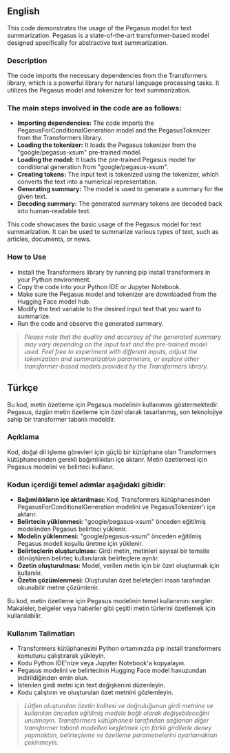 ## English

This code demonstrates the usage of the Pegasus model for text summarization. Pegasus is a state-of-the-art transformer-based model designed specifically for abstractive text summarization.

### **Description**
The code imports the necessary dependencies from the Transformers library, which is a powerful library for natural language processing tasks. It utilizes the Pegasus model and tokenizer for text summarization.

### **The main steps involved in the code are as follows:**

- **Importing dependencies:** The code imports the PegasusForConditionalGeneration model and the PegasusTokenizer from the Transformers library.
- **Loading the tokenizer:** It loads the Pegasus tokenizer from the "google/pegasus-xsum" pre-trained model.
- **Loading the model:** It loads the pre-trained Pegasus model for conditional generation from "google/pegasus-xsum".
- **Creating tokens:** The input text is tokenized using the tokenizer, which converts the text into a numerical representation.
- **Generating summary:** The model is used to generate a summary for the given text.
- **Decoding summary:** The generated summary tokens are decoded back into human-readable text.

This code showcases the basic usage of the Pegasus model for text summarization. It can be used to summarize various types of text, such as articles, documents, or news.

### **How to Use**
- Install the Transformers library by running pip install transformers in your Python environment.
- Copy the code into your Python IDE or Jupyter Notebook.
- Make sure the Pegasus model and tokenizer are downloaded from the Hugging Face model hub.
- Modify the text variable to the desired input text that you want to summarize.
- Run the code and observe the generated summary.

> *Please note that the quality and accuracy of the generated summary may vary depending on the input text and the pre-trained model used.
Feel free to experiment with different inputs, adjust the tokenization and summarization parameters, or explore other transformer-based models provided by the Transformers library.*

## **Türkçe**

Bu kod, metin özetleme için Pegasus modelinin kullanımını göstermektedir. Pegasus, özgün metin özetleme için özel olarak tasarlanmış, son teknolojiye sahip bir transformer tabanlı modeldir.

### **Açıklama**
Kod, doğal dil işleme görevleri için güçlü bir kütüphane olan Transformers kütüphanesinden gerekli bağımlılıkları içe aktarır. Metin özetlemesi için Pegasus modelini ve belirteci kullanır.

### **Kodun içerdiği temel adımlar aşağıdaki gibidir:**
- **Bağımlılıkların içe aktarılması:** Kod, Transformers kütüphanesinden PegasusForConditionalGeneration modelini ve PegasusTokenizer'ı içe aktarır.
- **Belirtecin yüklenmesi:** "google/pegasus-xsum" önceden eğitilmiş modelinden Pegasus belirteci yüklenir.
- **Modelin yüklenmesi:** "google/pegasus-xsum" önceden eğitilmiş Pegasus modeli koşullu üretme için yüklenir.
- **Belirteçlerin oluşturulması:** Girdi metin, metinleri sayısal bir temsile dönüştüren belirteç kullanılarak belirteçlere ayrılır.
- **Özetin oluşturulması:** Model, verilen metin için bir özet oluşturmak için kullanılır.
- **Özetin çözümlenmesi:** Oluşturulan özet belirteçleri insan tarafından okunabilir metne çözümlenir.

Bu kod, metin özetleme için Pegasus modelinin temel kullanımını sergiler. Makaleler, belgeler veya haberler gibi çeşitli metin türlerini özetlemek için kullanılabilir.

### **Kullanım Talimatları**
- Transformers kütüphanesini Python ortamınızda pip install transformers komutunu çalıştırarak yükleyin.
- Kodu Python IDE'nize veya Jupyter Notebook'a kopyalayın.
- Pegasus modelini ve belirtecinin Hugging Face model havuzundan indirildiğinden emin olun.
- İstenilen girdi metni için text değişkenini düzenleyin.
- Kodu çalıştırın ve oluşturulan özet metnini gözlemleyin.

> *Lütfen oluşturulan özetin kalitesi ve doğruluğunun girdi metnine ve kullanılan önceden eğitilmiş modele bağlı olarak değişebileceğini unutmayın.
Transformers kütüphanesi tarafından sağlanan diğer transformer tabanlı modelleri keşfetmek için farklı girdilerle deney yapmaktan, belirteçleme ve özetleme parametrelerini ayarlamaktan çekinmeyin.*
